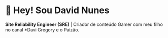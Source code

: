 # 👋 Hey! Sou David Nunes 
**Site Reliability Engineer (SRE)** | Criador de conteúdo Gamer com meu filho no canal *Davi Gregory e o Paizão.



